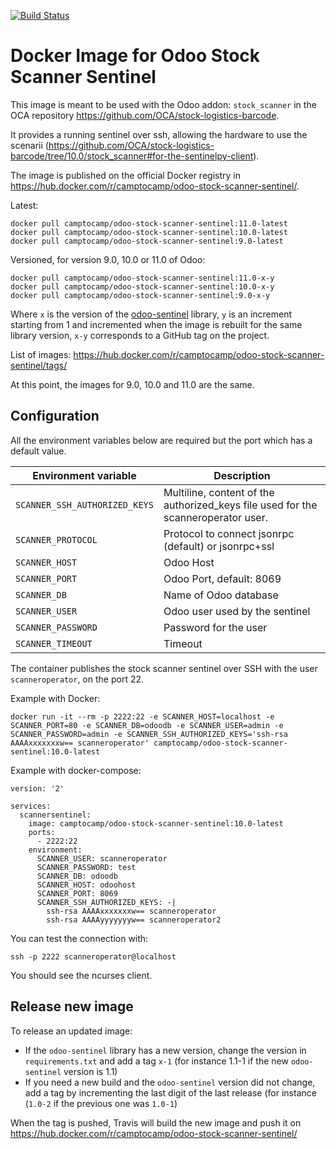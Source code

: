 [![Build Status](https://travis-ci.org/camptocamp/docker-odoo-stock-scanner-sentinel.svg?branch=master)](https://travis-ci.org/camptocamp/docker-odoo-stock-scanner-sentinel)

# Docker Image for Odoo Stock Scanner Sentinel

This image is meant to be used with the Odoo addon: `stock_scanner` in the OCA repository https://github.com/OCA/stock-logistics-barcode.

It provides a running sentinel over ssh, allowing the hardware to use the scenarii (https://github.com/OCA/stock-logistics-barcode/tree/10.0/stock_scanner#for-the-sentinelpy-client).

The image is published on the official Docker registry in https://hub.docker.com/r/camptocamp/odoo-stock-scanner-sentinel/.

Latest:
```
docker pull camptocamp/odoo-stock-scanner-sentinel:11.0-latest
docker pull camptocamp/odoo-stock-scanner-sentinel:10.0-latest
docker pull camptocamp/odoo-stock-scanner-sentinel:9.0-latest
```

Versioned, for version 9.0, 10.0 or 11.0 of Odoo:
```
docker pull camptocamp/odoo-stock-scanner-sentinel:11.0-x-y
docker pull camptocamp/odoo-stock-scanner-sentinel:10.0-x-y
docker pull camptocamp/odoo-stock-scanner-sentinel:9.0-x-y
```
Where `x` is the version of the
[odoo-sentinel](https://pypi.python.org/pypi/odoo-sentinel) library, `y` is an
increment starting from 1 and incremented when the image is rebuilt for the
same library version, `x-y` corresponds to a GitHub tag on the project.

List of images: https://hub.docker.com/r/camptocamp/odoo-stock-scanner-sentinel/tags/

At this point, the images for 9.0, 10.0 and 11.0 are the same.


## Configuration

All the environment variables below are required but the port which has a default value.

| Environment variable          | Description                                                                       |
|-------------------------------|-----------------------------------------------------------------------------------|
| `SCANNER_SSH_AUTHORIZED_KEYS` | Multiline, content of the authorized_keys file used for the scanneroperator user. |
| `SCANNER_PROTOCOL`            | Protocol to connect jsonrpc (default) or jsonrpc+ssl                              |
| `SCANNER_HOST`                | Odoo Host                                                                         |
| `SCANNER_PORT`                | Odoo Port, default: 8069                                                          |
| `SCANNER_DB`                  | Name of Odoo database                                                             |
| `SCANNER_USER`                | Odoo user used by the sentinel                                                    |
| `SCANNER_PASSWORD`            | Password for the user                                                             |
| `SCANNER_TIMEOUT`             | Timeout                                                             |

The container publishes the stock scanner sentinel over SSH with the user
`scanneroperator`, on the port 22.

Example with Docker:

```
docker run -it --rm -p 2222:22 -e SCANNER_HOST=localhost -e SCANNER_PORT=80 -e SCANNER_DB=odoodb -e SCANNER_USER=admin -e SCANNER_PASSWORD=admin -e SCANNER_SSH_AUTHORIZED_KEYS='ssh-rsa AAAAxxxxxxxw== scanneroperator' camptocamp/odoo-stock-scanner-sentinel:10.0-latest
```

Example with docker-compose:

```
version: '2'

services:
  scannersentinel:
    image: camptocamp/odoo-stock-scanner-sentinel:10.0-latest
    ports:
      - 2222:22
    environment:
      SCANNER_USER: scanneroperator
      SCANNER_PASSWORD: test
      SCANNER_DB: odoodb
      SCANNER_HOST: odoohost
      SCANNER_PORT: 8069
      SCANNER_SSH_AUTHORIZED_KEYS: -|
        ssh-rsa AAAAxxxxxxxw== scanneroperator
        ssh-rsa AAAAyyyyyyyw== scanneroperator2
```

You can test the connection with:
```
ssh -p 2222 scanneroperator@localhost
```

You should see the ncurses client.

## Release new image

To release an updated image:

* If the `odoo-sentinel` library has a new version, change the version in
  `requirements.txt` and add a tag `x-1` (for instance 1.1-1 if the new
  `odoo-sentinel` version is 1.1)
* If you need a new build and the `odoo-sentinel` version did not change, add
  a tag by incrementing the last digit of the last release (for instance
  (`1.0-2` if the previous one was `1.0-1`)

When the tag is pushed, Travis will build the new image and push it on
https://hub.docker.com/r/camptocamp/odoo-stock-scanner-sentinel/
